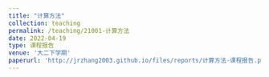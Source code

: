 ```yaml
---
title: "计算方法"
collection: teaching
permalink: /teaching/21001-计算方法
date: 2022-04-19
type: 课程报告
venue: '大二下学期'
paperurl: 'http://jrzhang2003.github.io/files/reports/计算方法-课程报告.pdf'
---
```

